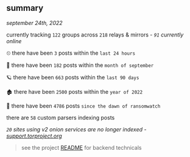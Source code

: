 
## summary
_september 24th, 2022_

currently tracking `122` groups across `218` relays & mirrors - _`91` currently online_

⏲ there have been `3` posts within the `last 24 hours`

🦈 there have been `182` posts within the `month of september`

🪐 there have been `663` posts within the `last 90 days`

🏚 there have been `2500` posts within the `year of 2022`

🦕 there have been `4786` posts `since the dawn of ransomwatch`

there are `58` custom parsers indexing posts

_`20` sites using v2 onion services are no longer indexed - [support.torproject.org](https://support.torproject.org/onionservices/v2-deprecation/)_

> see the project [README](https://github.com/joshhighet/ransomwatch#ransomwatch--) for backend technicals
